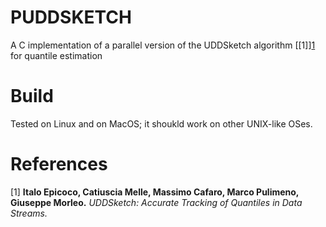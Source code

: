 # PUDDSKETCH


A C implementation of a parallel version of the UDDSketch algorithm [\[1\]][1][2] for quantile estimation 

# Build
Tested on Linux and on MacOS; it shoukld work on other UNIX-like OSes.



# References

\[1\] **Italo Epicoco, Catiuscia Melle, Massimo Cafaro, Marco Pulimeno, Giuseppe Morleo.** *UDDSketch: Accurate Tracking of Quantiles in Data Streams.*

[2]: <https://github.com/cafaro/UDDSketch> "UDDSketch"

